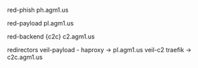 

red-phish
ph.agm1.us

red-payload
pl.agm1.us

red-backend {c2c}
c2.agm1.us


redirectors
veil-payload - haproxy ->    pl.agm1.us
veil-c2       traefik ->    c2c.agm1.us
